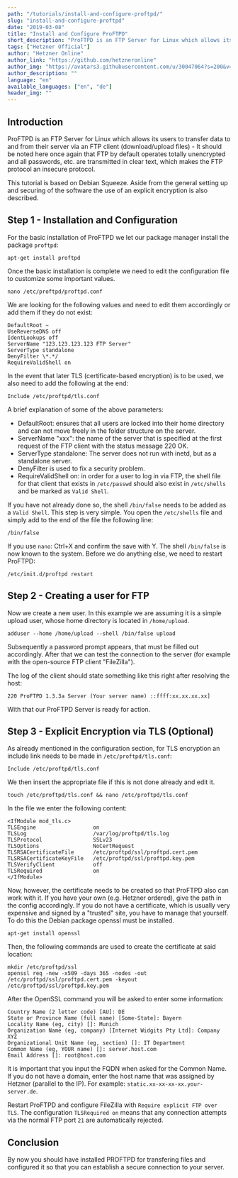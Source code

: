 ```yaml
---
path: "/tutorials/install-and-configure-proftpd/"
slug: "install-and-configure-proftpd"
date: "2019-03-08"
title: "Install and Configure ProFTPD"
short_description: "ProFTPD is an FTP Server for Linux which allows its users to transfer data to and from their server via an FTP client (download/upload files)."
tags: ["Hetzner Official"]
author: "Hetzner Online"
author_link: "https://github.com/hetzneronline"
author_img: "https://avatars3.githubusercontent.com/u/30047064?s=200&v=4"
author_description: ""
language: "en"
available_languages: ["en", "de"]
header_img: ""
---
```


## Introduction

ProFTPD is an FTP Server for Linux which allows its users to transfer data to and from their server via an FTP client (download/upload files) - It should be noted here once again that FTP by default operates totally unencrypted and all passwords, etc. are transmitted in clear text, which makes the FTP protocol an insecure protocol.

This tutorial is based on Debian Squeeze. Aside from the general setting up and securing of the software the use of an explicit encryption is also described.

## Step 1 - Installation and Configuration

For the basic installation of ProFTPD we let our package manager install the package `proftpd`:

```console
apt-get install proftpd
```

Once the basic installation is complete we need to edit the configuration file to customize some important values.

```console
nano /etc/proftpd/proftpd.conf
```

We are looking for the following values and need to edit them accordingly or add them if they do not exist:

```text
DefaultRoot ~
UseReverseDNS off
IdentLookups off
ServerName "123.123.123.123 FTP Server"
ServerType standalone
DenyFilter \*.*/
RequireValidShell on
```

In the event that later TLS (certificate-based encryption) is to be used, we also need to add the following at the end:

```text
Include /etc/proftpd/tls.conf
```

A brief explanation of some of the above parameters:

* DefaultRoot: ensures that all users are locked into their home directory and can not move freely in the folder structure on the server.
* ServerName "xxx": the name of the server that is specified at the first request of the FTP client with the status message 220 OK.
* ServerType standalone: The server does not run with inetd, but as a standalone server.
* DenyFilter is used to fix a security problem.
* RequireValidShell on: in order for a user to log in via FTP, the shell file for that client that exists in `/etc/passwd` should also exist in `/etc/shells` and be marked as `Valid Shell`.

If you have not already done so, the shell `/bin/false` needs to be added as a `Valid Shell`. This step is very simple. You open the `/etc/shells` file and simply add to the end of the file the following line:

```text
/bin/false
```

If you use `nano`: Ctrl+X and confirm the save with Y. The shell `/bin/false` is now known to the system. Before we do anything else, we need to restart ProFTPD:

```console
/etc/init.d/proftpd restart
```

## Step 2 - Creating a user for FTP

Now we create a new user. In this example we are assuming it is a simple upload user, whose home directory is located in `/home/upload`.

```console
adduser --home /home/upload --shell /bin/false upload
```

Subsequently a password prompt appears, that must be filled out accordingly. After that we can test the connection to the server (for example with the open-source FTP client "FileZilla").

The log of the client should state something like this right after resolving the host:

```text
220 ProFTPD 1.3.3a Server (Your server name) ::ffff:xx.xx.xx.xx]
```

With that our ProFTPD Server is ready for action.

## Step 3 - Explicit Encryption via TLS (Optional)

As already mentioned in the configuration section, for TLS encryption an include link needs to be made in `/etc/proftpd/tls.conf`:

```text
Include /etc/proftpd/tls.conf
```

We then insert the appropriate file if this is not done already and edit it.

```console
touch /etc/proftpd/tls.conf && nano /etc/proftpd/tls.conf
```

In the file we enter the following content:

```text
<IfModule mod_tls.c>
TLSEngine                  on
TLSLog                     /var/log/proftpd/tls.log
TLSProtocol                SSLv23
TLSOptions                 NoCertRequest
TLSRSACertificateFile      /etc/proftpd/ssl/proftpd.cert.pem
TLSRSACertificateKeyFile   /etc/proftpd/ssl/proftpd.key.pem
TLSVerifyClient            off
TLSRequired                on
</IfModule>
```

Now, however, the certificate needs to be created so that ProFTPD also can work with it. If you have your own (e.g. Hetzner ordered), give the path in the config accordingly. If you do not have a certificate, which is usually very expensive and signed by a "trusted" site, you have to manage that yourself. To do this the Debian package openssl must be installed.

```console
apt-get install openssl
```

Then, the following commands are used to create the certificate at said location:

```console
mkdir /etc/proftpd/ssl
openssl req -new -x509 -days 365 -nodes -out /etc/proftpd/ssl/proftpd.cert.pem -keyout /etc/proftpd/ssl/proftpd.key.pem
```

After the OpenSSL command you will be asked to enter some information:

```text
Country Name (2 letter code) [AU]: DE
State or Province Name (full name) [Some-State]: Bayern
Locality Name (eg, city) []: Munich
Organization Name (eg, company) [Internet Widgits Pty Ltd]: Company XYZ
Organizational Unit Name (eg, section) []: IT Department
Common Name (eg, YOUR name) []: server.host.com
Email Address []: root@host.com
```

It is important that you input the FQDN when asked for the Common Name. If you do not have a domain, enter the host name that was assigned by Hetzner (parallel to the IP). For example: `static.xx-xx-xx-xx.your-server.de`.

Restart ProFTPD and configure FileZilla with `Require explicit FTP over TLS`. The configuration `TLSRequired on` means that any connection attempts via the normal FTP port `21` are automatically rejected.

## Conclusion

By now you should have installed PROFTPD for transfering files and configured it so that you can establish a secure connection to your server.
